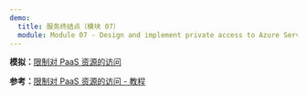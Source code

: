 ```yaml
---
demo:
  title: 服务终结点（模块 07）
  module: Module 07 - Design and implement private access to Azure Services
---
```

**模拟：**[限制对 PaaS 资源的访问](https://mslabs.cloudguides.com/guides/AZ-700%20Lab%20Simulation%20-%20Restrict%20network%20access%20to%20PaaS%20resources%20with%20virtual%20network%20service%20endpoints)

**参考：**[限制对 PaaS 资源的访问 - 教程](https://learn.microsoft.com/azure/virtual-network/tutorial-restrict-network-access-to-resources?tabs=portal)

